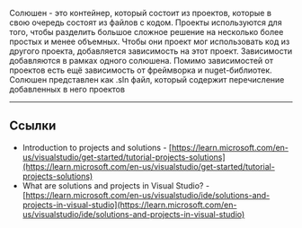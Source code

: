 Солюшен - это контейнер, который состоит из проектов, которые в свою очередь состоят из файлов с кодом. Проекты используются для того, чтобы разделить большое сложное решение на несколько более простых и менее объемных. Чтобы они проект мог использовать код из другого проекта, добавляется зависимость на этот проект. Зависимости добавляются в рамках одного солюшена. Помимо зависимостей от проектов есть ещё зависимость от фреймворка и nuget-библиотек. Солюшен представлен как .sln файл, который содержит перечисление добавленных в него проектов



---
## Ссылки
- Introduction to projects and solutions - [https://learn.microsoft.com/en-us/visualstudio/get-started/tutorial-projects-solutions](https://learn.microsoft.com/en-us/visualstudio/get-started/tutorial-projects-solutions)
 - What are solutions and projects in Visual Studio? - [https://learn.microsoft.com/en-us/visualstudio/ide/solutions-and-projects-in-visual-studio](https://learn.microsoft.com/en-us/visualstudio/ide/solutions-and-projects-in-visual-studio)